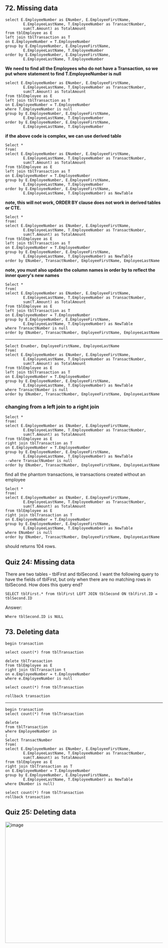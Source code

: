 ## 72. Missing data
```
select E.EmployeeNumber as ENumber, E.EmployeeFirstName,
		E.EmployeeLastName, T.EmployeeNumber as TransactNumber,
		sum(T.Amount) as TotalAmount
from tblEmployee as E
left join tblTransaction as T
on E.EmployeeNumber = T.EmployeeNumber
group by E.EmployeeNumber, E.EmployeeFirstName,
		E.EmployeeLastName, T.EmployeeNumber
order by E.EmployeeNumber, E.EmployeeFirstName,
		E.EmployeeLastName, T.EmployeeNumber
```

**We need to find all the Employees who do not have a Transaction, so we put where statement to find T.EmployeeNumber is null**
```
select E.EmployeeNumber as ENumber, E.EmployeeFirstName,
		E.EmployeeLastName, T.EmployeeNumber as TransactNumber,
		sum(T.Amount) as TotalAmount
from tblEmployee as E
left join tblTransaction as T
on E.EmployeeNumber = T.EmployeeNumber
where T.EmployeeNumber is null
group by E.EmployeeNumber, E.EmployeeFirstName,
		E.EmployeeLastName, T.EmployeeNumber
order by E.EmployeeNumber, E.EmployeeFirstName,
		E.EmployeeLastName, T.EmployeeNumber
```

**if the above code is complex, we can use derived table**

```
Select *
from(
select E.EmployeeNumber as ENumber, E.EmployeeFirstName,
		E.EmployeeLastName, T.EmployeeNumber as TransactNumber,
		sum(T.Amount) as TotalAmount
from tblEmployee as E
left join tblTransaction as T
on E.EmployeeNumber = T.EmployeeNumber
group by E.EmployeeNumber, E.EmployeeFirstName,
		E.EmployeeLastName, T.EmployeeNumber
order by E.EmployeeNumber, E.EmployeeFirstName,
		E.EmployeeLastName, T.EmployeeNumber) as NewTable
```


  **note, this will not work, ORDER BY clause does not work in derived tables or CTE.**

```
Select *
from(
select E.EmployeeNumber as ENumber, E.EmployeeFirstName,
		E.EmployeeLastName, T.EmployeeNumber as TransactNumber,
		sum(T.Amount) as TotalAmount
from tblEmployee as E
left join tblTransaction as T
on E.EmployeeNumber = T.EmployeeNumber
group by E.EmployeeNumber, E.EmployeeFirstName,
		E.EmployeeLastName, T.EmployeeNumber) as NewTable
order by ENumber, TransactNumber, EmployeeFirstName, EmployeeLastName
```
  **note, you must also update the column names in order by to reflect the inner query's new names**

  
```
Select *
from(
select E.EmployeeNumber as ENumber, E.EmployeeFirstName,
		E.EmployeeLastName, T.EmployeeNumber as TransactNumber,
		sum(T.Amount) as TotalAmount
from tblEmployee as E
left join tblTransaction as T
on E.EmployeeNumber = T.EmployeeNumber
group by E.EmployeeNumber, E.EmployeeFirstName,
		E.EmployeeLastName, T.EmployeeNumber) as NewTable
where TransactNumber is null
order by ENumber, TransactNumber, EmployeeFirstName, EmployeeLastName
```

---
  
```
Select Enumber, EmployeeFirstName, EmployeeLastName
from(
select E.EmployeeNumber as ENumber, E.EmployeeFirstName,
		E.EmployeeLastName, T.EmployeeNumber as TransactNumber,
		sum(T.Amount) as TotalAmount
from tblEmployee as E
left join tblTransaction as T
on E.EmployeeNumber = T.EmployeeNumber
group by E.EmployeeNumber, E.EmployeeFirstName,
		E.EmployeeLastName, T.EmployeeNumber) as NewTable
where TransactNumber is null
order by ENumber, TransactNumber, EmployeeFirstName, EmployeeLastName
```

### changing from a left join to a right join
```
Select *
from(
select E.EmployeeNumber as ENumber, E.EmployeeFirstName,
		E.EmployeeLastName, T.EmployeeNumber as TransactNumber,
		sum(T.Amount) as TotalAmount
from tblEmployee as E
right join tblTransaction as T
on E.EmployeeNumber = T.EmployeeNumber
group by E.EmployeeNumber, E.EmployeeFirstName,
		E.EmployeeLastName, T.EmployeeNumber) as NewTable
--where TransactNumber is null
order by ENumber, TransactNumber, EmployeeFirstName, EmployeeLastName
```

find all the phantom transactions, ie transactions created without an employee

```
Select *
from(
select E.EmployeeNumber as ENumber, E.EmployeeFirstName,
		E.EmployeeLastName, T.EmployeeNumber as TransactNumber,
		sum(T.Amount) as TotalAmount
from tblEmployee as E
right join tblTransaction as T
on E.EmployeeNumber = T.EmployeeNumber
group by E.EmployeeNumber, E.EmployeeFirstName,
		E.EmployeeLastName, T.EmployeeNumber) as NewTable
where ENumber is null
order by ENumber, TransactNumber, EmployeeFirstName, EmployeeLastName
```

should returns 104 rows.

## Quiz 24: Missing data

There are two tables - tblFirst and tblSecond.
I want the following query to have the fields of tblFirst, but only when there are no matching rows in tblSecond.
How does this query end?

```
SELECT tblFirst.* from tblFirst LEFT JOIN tblSecond ON tblFirst.ID = tblSecond.ID
```

Answer:
```
Where tblSecond.ID is NULL
```

## 73. Deleting data
```
begin transaction

select count(*) from tblTransaction

delete tblTransaction
from tblEmployee as E
right join tblTransaction t
on e.EmployeeNumber = t.EmployeeNumber
where e.EmployeeNumber is null

select count(*) from tblTransaction

rollback transaction
```
---
```
begin transaction
select count(*) from tblTransaction

delete
from tblTransaction
where EmployeeNumber in
(
Select TransactNumber
from(
select E.EmployeeNumber as ENumber, E.EmployeeFirstName,
		E.EmployeeLastName, T.EmployeeNumber as TransactNumber,
		sum(T.Amount) as TotalAmount
from tblEmployee as E
right join tblTransaction as T
on E.EmployeeNumber = T.EmployeeNumber
group by E.EmployeeNumber, E.EmployeeFirstName,
		E.EmployeeLastName, T.EmployeeNumber) as NewTable
where ENumber is null)

select count(*) from tblTransaction
rollback transaction
```

## Quiz 25: Deleting data
<img width="948" height="388" alt="image" src="https://github.com/user-attachments/assets/eac289ab-487d-4d54-aa92-2c4d9c985a9c" />

















